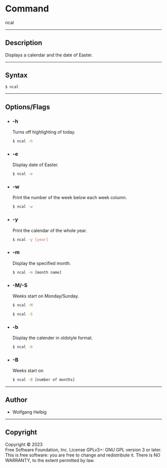 # Command

ncal

---

## Description

Displays a calendar and the date of Easter.

---

## Syntax

```bash
$ ncal
```

---

## Options/Flags

- ### -h
  Turns off highlighting of today.
  ```bash
  $ ncal -h
  ```
- ### -e
  Display date of Easter.
  ```bash
  $ ncal -e
  ```
- ### -w

  Print the number of the week below each week column.

  ```bash
  $ ncal -w
  ```

- ### -y

  Print the calendar of the whole year.

  ```bash
  $ ncal -y [year]
  ```

- ### -m

  Display the specified month.

  ```bash
  $ ncal -m [month name]
  ```

- ### -M/-S

  Weeks start on Monday/Sunday.

  ```bash
  $ ncal -M
  ```

  ```bash
  $ ncal -S
  ```

- ### -b

  Display the calender in oldstyle format.

  ```bash
  $ ncal -b
  ```

- ### -B

  Weeks start on

  ```bash
  $ ncal -B [number of months]
  ```

---

## Author

- Wolfgang Helbig

---

## Copyright

Copyright © 2023<br/> Free Software Foundation, Inc. License GPLv3+: GNU GPL version 3 or later.<br>
This is free software: you are free to change and redistribute it. There is NO WARRANTY, to the extent permitted by law.
